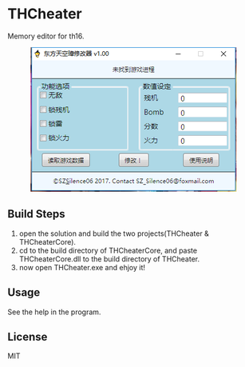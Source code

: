 # THCheater

Memory editor for th16.

<p align="center">
    <img style="" src="/ScreenShot/screenshot.png" alt="THCheater" />
</p>


## Build Steps

1. open the solution and build the two projects(THCheater & THCheaterCore).
2. cd to the build directory of THCheaterCore, and paste THCheaterCore.dll to the build directory of THCheater.
3. now open THCheater.exe and ehjoy it!

## Usage

See the help in the program.

## License 

MIT
